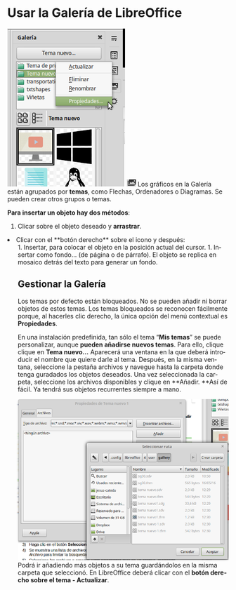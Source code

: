 
# Usar la Galería de LibreOffice

![](img/Seleccion_238.png)
![](img/Seleccion_236.png)
Los gráficos en la Galería están agrupados por **temas**, como Flechas, Ordenadores o Diagramas. Se pueden crear otros grupos o temas.

**Para insertar un objeto hay dos métodos**:

1. Clicar sobre el objeto deseado y **arrastrar**.
<li lang="es-ES">Clicar con el **botón derecho** sobre el icono y después:<ol>
1. Insertar, para colocar el objeto en la posición actual del cursor.
1. Insertar como fondo... (de página o de párrafo). El objeto se replica en mosaico detrás del texto para generar un fondo.

## Gestionar la Galería

Los temas por defecto están bloqueados. No se pueden añadir ni borrar objetos de estos temas. Los temas bloqueados se reconocen fácilmente porque, al hacerles clic derecho, la única opción del menú contextual es **Propiedades**.

En una instalación predefinida, tan sólo el tema “**Mis temas**” se puede personalizar, aunque **pueden añadirse nuevos temas**. Para ello, clique clique en **Tema nuevo...** Aparecerá una ventana en la que deberá introducir el nombre que quiere darle al tema. Después, en la misma ventana, seleccione la pestaña archivos y navegue hasta la carpeta donde tenga guradados los objetos deseados. Una vez seleccionada la carpeta, seleccione los archivos disponibles y clique en **Añadir. **Así de fácil. Ya tendrá sus objetos recurrentes siempre a mano.

![](img/Seleccion_237.png)
Podrá ir añadiendo más objetos a su tema guardándolos en la misma carpeta que seleccionó. En LibreOffice deberá clicar con el **botón derecho sobre el tema - Actualizar**.



